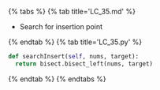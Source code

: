 {% tabs %}
{% tab title='LC_35.md' %}

* Search for insertion point

{% endtab %}
{% tab title='LC_35.py' %}

```py
def searchInsert(self, nums, target):
  return bisect.bisect_left(nums, target)
```

{% endtab %}
{% endtabs %}